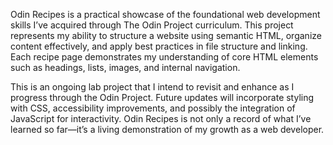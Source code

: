 Odin Recipes is a practical showcase of the foundational web development skills I’ve acquired through The Odin Project curriculum. This project represents my ability to structure a website using semantic HTML, organize content effectively, and apply best practices in file structure and linking. Each recipe page demonstrates my understanding of core HTML elements such as headings, lists, images, and internal navigation.

This is an ongoing lab project that I intend to revisit and enhance as I progress through the Odin Project. Future updates will incorporate styling with CSS, accessibility improvements, and possibly the integration of JavaScript for interactivity. Odin Recipes is not only a record of what I’ve learned so far—it’s a living demonstration of my growth as a web developer.